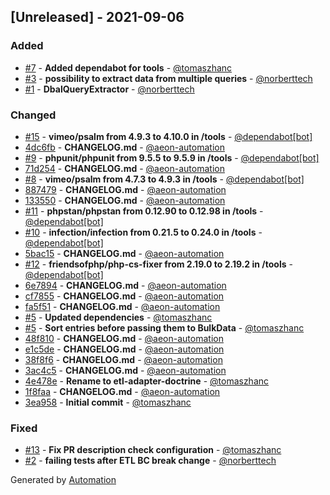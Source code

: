 ## [Unreleased] - 2021-09-06

### Added
- [#7](https://github.com/flow-php/etl-adapter-doctrine/pull/7) - **Added dependabot for tools** - [@tomaszhanc](https://github.com/tomaszhanc)
- [#3](https://github.com/flow-php/etl-adapter-doctrine/pull/3) - **possibility to extract data from multiple queries** - [@norberttech](https://github.com/norberttech)
- [#1](https://github.com/flow-php/etl-adapter-doctrine/pull/1) - **DbalQueryExtractor** - [@norberttech](https://github.com/norberttech)

### Changed
- [#15](https://github.com/flow-php/etl-adapter-doctrine/pull/15) - **vimeo/psalm from 4.9.3 to 4.10.0 in /tools** - [@dependabot[bot]](https://github.com/apps/dependabot)
- [4dc6fb](https://github.com/flow-php/etl-adapter-doctrine/commit/4dc6fb08bc30bcaca618be2ccb5ff5698de15a41) - **CHANGELOG.md** - [@aeon-automation](https://github.com/aeon-automation)
- [#9](https://github.com/flow-php/etl-adapter-doctrine/pull/9) - **phpunit/phpunit from 9.5.5 to 9.5.9 in /tools** - [@dependabot[bot]](https://github.com/apps/dependabot)
- [71d254](https://github.com/flow-php/etl-adapter-doctrine/commit/71d254d9a9e88a0af6598a5fd3c3bdc1bb37d609) - **CHANGELOG.md** - [@aeon-automation](https://github.com/aeon-automation)
- [#8](https://github.com/flow-php/etl-adapter-doctrine/pull/8) - **vimeo/psalm from 4.7.3 to 4.9.3 in /tools** - [@dependabot[bot]](https://github.com/apps/dependabot)
- [887479](https://github.com/flow-php/etl-adapter-doctrine/commit/887479c0df1ef98073241d63f7e90841956033a4) - **CHANGELOG.md** - [@aeon-automation](https://github.com/aeon-automation)
- [133550](https://github.com/flow-php/etl-adapter-doctrine/commit/133550b365a3c76b39d83bd5d94bafdfdc5ad09c) - **CHANGELOG.md** - [@aeon-automation](https://github.com/aeon-automation)
- [#11](https://github.com/flow-php/etl-adapter-doctrine/pull/11) - **phpstan/phpstan from 0.12.90 to 0.12.98 in /tools** - [@dependabot[bot]](https://github.com/apps/dependabot)
- [#10](https://github.com/flow-php/etl-adapter-doctrine/pull/10) - **infection/infection from 0.21.5 to 0.24.0 in /tools** - [@dependabot[bot]](https://github.com/apps/dependabot)
- [5bac15](https://github.com/flow-php/etl-adapter-doctrine/commit/5bac1590fb4d1f12ef0bb9ef7966736b356568a2) - **CHANGELOG.md** - [@aeon-automation](https://github.com/aeon-automation)
- [#12](https://github.com/flow-php/etl-adapter-doctrine/pull/12) - **friendsofphp/php-cs-fixer from 2.19.0 to 2.19.2 in /tools** - [@dependabot[bot]](https://github.com/apps/dependabot)
- [6e7894](https://github.com/flow-php/etl-adapter-doctrine/commit/6e78943b48937d9603f1d2637223724bb40fad0e) - **CHANGELOG.md** - [@aeon-automation](https://github.com/aeon-automation)
- [cf7855](https://github.com/flow-php/etl-adapter-doctrine/commit/cf7855e875fd1fce6abbb9a4005478c7c6e134cd) - **CHANGELOG.md** - [@aeon-automation](https://github.com/aeon-automation)
- [fa5f51](https://github.com/flow-php/etl-adapter-doctrine/commit/fa5f51de5fd12cc5b7f3c5793d2fec781a71a41a) - **CHANGELOG.md** - [@aeon-automation](https://github.com/aeon-automation)
- [#5](https://github.com/flow-php/etl-adapter-doctrine/pull/5) - **Updated dependencies** - [@tomaszhanc](https://github.com/tomaszhanc)
- [#5](https://github.com/flow-php/etl-adapter-doctrine/pull/5) - **Sort entries before passing them to BulkData** - [@tomaszhanc](https://github.com/tomaszhanc)
- [48f810](https://github.com/flow-php/etl-adapter-doctrine/commit/48f810b9920836c72e358f9eb4bbae139f670f1f) - **CHANGELOG.md** - [@aeon-automation](https://github.com/aeon-automation)
- [e1c5de](https://github.com/flow-php/etl-adapter-doctrine/commit/e1c5de50ae790af58ef9f2277ca2b9d081db3b80) - **CHANGELOG.md** - [@aeon-automation](https://github.com/aeon-automation)
- [38f8f6](https://github.com/flow-php/etl-adapter-doctrine/commit/38f8f654839536d36f04f300d1b07feb1ae193f4) - **CHANGELOG.md** - [@aeon-automation](https://github.com/aeon-automation)
- [3ac4c5](https://github.com/flow-php/etl-adapter-doctrine/commit/3ac4c519913fe5bcb08317de9434831bcfc28673) - **CHANGELOG.md** - [@aeon-automation](https://github.com/aeon-automation)
- [4e478e](https://github.com/flow-php/etl-adapter-doctrine/commit/4e478e2862f4a9dee0124a2809909ba3136237c9) - **Rename to etl-adapter-doctrine** - [@tomaszhanc](https://github.com/tomaszhanc)
- [1f8faa](https://github.com/flow-php/etl-adapter-doctrine/commit/1f8faae06632dad7317a05629464040d7d1ca3d1) - **CHANGELOG.md** - [@aeon-automation](https://github.com/aeon-automation)
- [3ea958](https://github.com/flow-php/etl-adapter-doctrine/commit/3ea95818ff969bdb9151e8590fa1952a3878a60d) - **Initial commit** - [@tomaszhanc](https://github.com/tomaszhanc)

### Fixed
- [#13](https://github.com/flow-php/etl-adapter-doctrine/pull/13) - **Fix PR description check configuration** - [@tomaszhanc](https://github.com/tomaszhanc)
- [#2](https://github.com/flow-php/etl-adapter-doctrine/pull/2) - **failing tests after ETL BC break change** - [@norberttech](https://github.com/norberttech)

Generated by [Automation](https://github.com/aeon-php/automation)